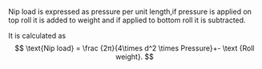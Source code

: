 Nip load is expressed as pressure per unit length,if pressure is applied on top roll it is added to weight and if applied to bottom roll it is
subtracted. 

It is calculated as
$$   
\text{Nip load} = \frac {2π}{4\times d^2 \times Pressure}+- \text {Roll  weight}.
$$